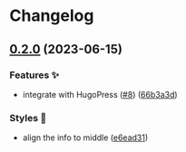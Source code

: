 # Changelog

## [0.2.0](https://github.com/hugomods/encrypt/compare/v0.1.0...v0.2.0) (2023-06-15)


### Features ✨

* integrate with HugoPress ([#8](https://github.com/hugomods/encrypt/issues/8)) ([66b3a3d](https://github.com/hugomods/encrypt/commit/66b3a3d723dcf6e08342aaef3f47e2f8ade49d92))


### Styles 🎨

* align the info to middle ([e6ead31](https://github.com/hugomods/encrypt/commit/e6ead31b73a9f3feb9c9270ea6b7b4b6b40b725f))
